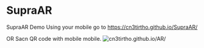 # SupraAR
 SupraAR Demo
Using your mobile go to https://cn3tirtho.github.io/SupraAR/

OR 
Sacn QR code with mobile mobile. 
![cn3tirtho.github.io/AR/](https://cn3tirtho.github.io/SupraAR/qr-code.png "cn3tirtho.github.io/SupraAR/")
